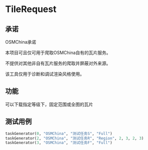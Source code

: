 # TileRequest

## 承诺

OSMChina承诺

本项目可且仅可用于爬取OSMChina自有的瓦片服务。

不提供对其他非自有瓦片服务的爬取并屏蔽对外来源。

该工具仅用于诊断和调试渲染风格使用。

## 功能

可以下载指定等级下，固定范围或全图的瓦片

## 测试用例

```python
taskGenerator(0, "OSMChina", "测试任务S", "Full")
taskGenerator(2, "OSMChina", "测试任务R", "Region", 2, 3, 2, 3)
taskGenerator(3, "OSMChina", "测试任务F", "Full")
```